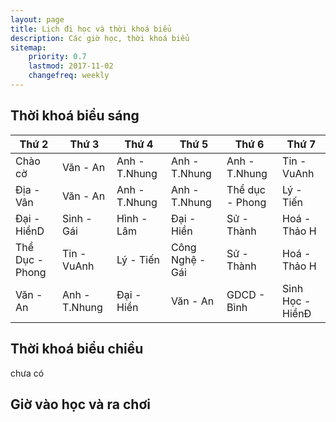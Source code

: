```yaml
---
layout: page
title: Lịch đi học và thời khoá biểu
description: Các giờ học, thời khoá biểu
sitemap:
    priority: 0.7
    lastmod: 2017-11-02
    changefreq: weekly
---
```

## Thời khoá biểu sáng 
| Thứ 2           | Thứ 3          | Thứ 4         | Thứ 5           | Thứ 6           | Thứ 7            |
|-----------------|----------------|---------------|-----------------|-----------------|------------------|
| Chào cờ         | Văn - An       | Anh - T.Nhung | Anh - T.Nhung   | Anh - T.Nhung   | Tin - VuAnh      |
| Địa - Vân       | Văn - An       | Anh - T.Nhung | Anh - T.Nhung   | Thể dục - Phong | Lý - Tiến        |
| Đại - HiềnD     | Sinh - Gái     | Hình - Lâm    | Đại - Hiền      | Sử - Thành      | Hoá - Thảo H     |
| Thể Dục - Phong | Tin - VuAnh    | Lý - Tiến     | Công Nghệ - Gái | Sử - Thành      | Hoá - Thảo H     |
| Văn - An        | Anh - T.Nhung  | Đại - Hiền    | Văn - An        | GDCD - Bình     | Sinh Học - HiềnĐ |
## Thời khoá biểu chiều
chưa có 
## Giờ vào học và ra chơi 


<!-- ## About our Site

<span class="image left"><img src="{{ "/images/pic04.jpg" | absolute_url }}" alt="" /></span>

Making steady content and conveying it well takes a great deal of research and, hence, time and exertion. Building a profound established comprehension of your target customer needs is critical as your principle objective ought to be to fulfill their requirements as awesome content. You should need to enhance their lives. Having significant content like this may not be simple by any methods. Be that as it may, in any case, it's a fundamental apparatus in the event that you expect to grow a fruitful and supportable business in the present web focused world.

Receiving the benefits of content is a certain something. Be that as it may, it's so substantially less demanding once you begin conveying all the more successfully. The profitable content thought isn't just about bragging your item's capacities and general worth or your organization's achievements. You should concentrate less on advertising how awesome your item is and rather concentrate on indicating how valuable it is. This is a client focused approach as it concentrates on their issues and your answer for them. Making yourself fundamental is critical.

### Content is Imortant
<div class="box">
  <p>
  In saying that, a one-measure fits-all approach won't do the trick with regards to content promoting. Rather, an emphasis on making remarkable, high caliber and totally genuine content that is engaging, helpful and fascinating for customers will get you the crown. From content, video and symbolism to infographics, studies, online courses and podcasts, whatever your favored content medium is, guarantee it is shareable and pertinent to your industry.
  </p>
</div>

<span class="image left"><img src="{{ "/images/pic05.jpg" | absolute_url }}" alt="" /></span>

On social media, we may share our own thoughts and advance our image notwithstanding spreading musings for different associations and affiliations. With such a critical number of associations with people and relationship on social media, our experience can be over-burden with a considerable measure of information. -->

